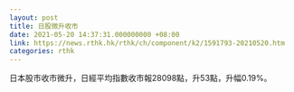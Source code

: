 ```yaml
---
layout: post
title: 日股微升收市
date: 2021-05-20 14:37:31.000000000 +08:00
link: https://news.rthk.hk/rthk/ch/component/k2/1591793-20210520.htm
categories: rthk
---
```


日本股市收市微升，日經平均指數收市報28098點，升53點，升幅0.19%。

